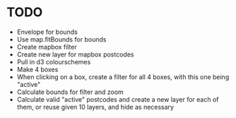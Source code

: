 # TODO

- Envelope for bounds
- Use map.fitBounds for bounds
- Create mapbox filter
- Create new layer for mapbox postcodes
- Pull in d3 colourschemes
- Make 4 boxes
- When clicking on a box, create a filter for all 4 boxes, with this one being "active"
- Calculate bounds for filter and zoom
- Calculate valid "active" postcodes and create a new layer for each of them, or reuse given 10 layers, and hide as necessary
